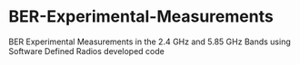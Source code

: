 # BER-Experimental-Measurements
BER Experimental Measurements in the 2.4 GHz and 5.85 GHz Bands using Software Defined Radios developed code
